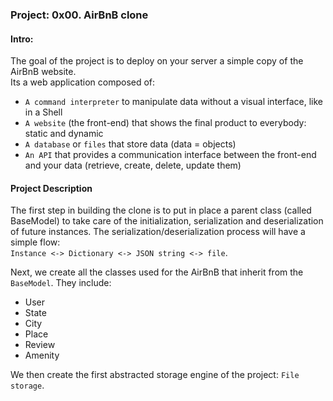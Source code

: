 ### Project: 0x00. AirBnB clone  

#### Intro:  
The goal of the project is to deploy on your server a simple copy of the AirBnB website.  
Its a web application composed of:  
- `A command interpreter` to manipulate data without a visual     interface, like in a Shell
- `A website` (the front-end) that shows the final product to everybody: static and dynamic
- `A database` or `files` that store data (data = objects)
- `An API` that provides a communication interface between the front-end and your data (retrieve, create, delete, update them)  

#### Project Description  
The first step in building the clone is to put in place a parent class (called BaseModel) to take care of the initialization, serialization and deserialization of future instances. The serialization/deserialization process will have a simple flow:  
`Instance <-> Dictionary <-> JSON string <-> file`.  

Next, we create all the classes used for the AirBnB that inherit from the `BaseModel`. They include:  
- User
- State
- City
- Place
- Review
- Amenity

We then create the  first abstracted storage engine of the project: `File storage`.
